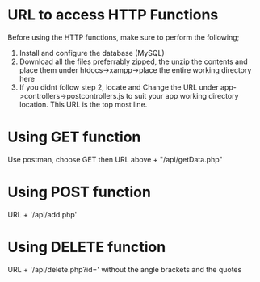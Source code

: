 
# URL to access HTTP Functions
Before using the HTTP functions, make sure to perform the following;
1. Install and configure the database (MySQL)
2. Download all the files preferrably zipped, the unzip the contents and place them under htdocs->xampp->place the entire working directory here
3. If you didnt follow step 2, locate and Change the URL under app->controllers->postcontrollers.js to suit your app working directory location. This URL is the top most line. 

# Using GET function
Use postman, choose GET then URL above + "/api/getData.php"

# Using POST function
URL + '/api/add.php'

# Using DELETE function
URL + '/api/delete.php?id='<record-no>   without the angle brackets and the quotes



